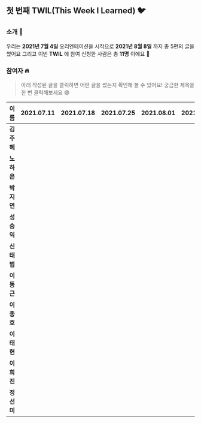 ## 첫 번째 TWIL(This Week I Learned) :bird:

### 소개 :raised_hands:
우리는 **2021년 7월 4일** 오리엔테이션을 시작으로 **2021년 8월 8일** 까지 총 5편의 글을 썼어요 그리고 이번 **TWIL** 에 참여 신청한 사람은 총 **11명** 이에요 :tada:

### 참여자 :fire:
> 아래 작성된 글을 클릭하면 어떤 글을 썼는지 확인해 볼 수 있어요!
> 궁금한 제목을 한 번 클릭해보세요 :smile:

|이름|2021.07.11|2021.07.18|2021.07.25|2021.08.01|2021.08.08|
|:-------:|:--------:|:--------:|:--------:|:--------:|:-------:|
|**김주혜**|
|**노하은**|
|**박지연**|
|**성승익**|
|**신태범**|
|**이동근**|
|**이종호**|
|**이태현**|
|**이희진**|
|**정선미**|
